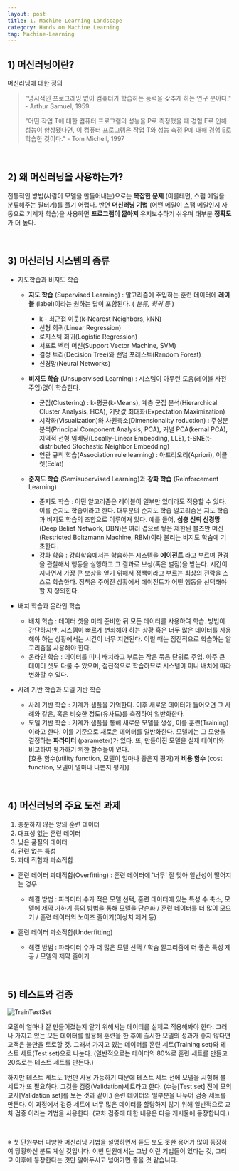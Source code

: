 ```yaml
---
layout: post
title: 1. Machine Learning Landscape
category: Hands on Machine Learning
tag: Machine-Learning
---
```


 

## 1) 머신러닝이란?

머신러닝에 대한 정의

> "명시적인 프로그래밍 없이 컴퓨터가 학습하는 능력을 갖추게 하는 연구 분야다." - Arthur Samuel, 1959
>
> "어떤 작업 T에 대한 컴퓨터 프로그램의 성능을 P로 측정했을 때 경험 E로 인해 성능이 향상됐다면, 이 컴퓨터 프로그램은 작업 T와 성능 측정 P에 대해 경험 E로 학습한 것이다." - Tom Michell, 1997

<br/>

## 2) 왜 머신러닝을 사용하는가?

전통적인 방법(사람이 모델을 만들어내는)으로는 __복잡한 문제__ (이를테면, 스팸 메일을 분류해주는 필터기)를 풀기 어렵다. 반면 __머신러닝 기법__ (어떤 메일이 스팸 메일인지 자동으로 기계가 학습)을 사용하면 __프로그램이 짧아져__ 유지보수하기 쉬우며 대부분 __정확도__ 가 더 높다.

<br/>

## 3) 머신러닝 시스템의 종류

- 지도학습과 비지도 학습

  - **지도 학습** (Supervised Learning) : 알고리즘에 주입하는 훈련 데이터에 __레이블__ (label)이라는 원하는 답이 포함된다. ( _분류, 회귀 등_ )
    - k - 최근접 이웃(k-Nearest Neighbors, kNN)
    - 선형 회귀(Linear Regression)
    - 로지스틱 회귀(Logistic Regression)
    - 서포트 벡터 머신(Support Vector Machine, SVM)
    - 결정 트리(Decision Tree)와 랜덤 포레스트(Random Forest)
    - 신경망(Neural Networks)

  - **비지도 학습** (Unsupervised Learning) : 시스템이 아무런 도움(레이블 사전 주입)없이 학습한다.
    - 군집(Clustering) : k-평균(k-Means), 계층 군집 분석(Hierarchical Cluster Analysis, HCA), 기댓값 최대화(Expectation Maximization)
    - 시각화(Visualization)와 차원축소(Dimensionality reduction) : 주성분 분석(Principal Component Analysis, PCA), 커널 PCA(kernal PCA), 지역적 선형 임베딩(Locally-Linear Embedding, LLE), t-SNE(t-distributed Stochastic Neighbor Embedding)
    - 연관 규칙 학습(Association rule learning) : 아프리오리(Apriori), 이클렛(Eclat)

  - **준지도 학습** (Semisupervised Learning)과 **강화 학습** (Reinforcement Learning)
    - 준지도 학습 : 어떤 알고리즘은 레이블이 일부만 있더라도 적용할 수 있다. 이를 준지도 학습이라고 한다. 대부분의 준지도 학습 알고리즘은 지도 학습과 비지도 학습의 조합으로 이루어져 있다. 예를 들어, **심층 신뢰 신경망** (Deep Belief Network, DBN)은 여러 겹으로 쌓은 제한된 볼츠만 머신(Restricted Boltzmann Machine, RBM)이라 불리는 비지도 학습에 기초한다.
    - 강화 학습 : 강화학습에서는 학습하는 시스템을 **에이전트** 라고 부르며 환경을 관찰해서 행동을 실행하고 그 결과로 보상(혹은 벌점)을 받는다. 시간이 지나면서 가장 큰 보상을 얻기 위해서 정책이라고 부르는 최상의 전략을 스스로 학습한다. 정책은 주어진 상황에서 에이전트가 어떤 행동을 선택해야 할 지 정의한다.

- 배치 학습과 온라인 학습
  - 배치 학습 : 데이터 셋을 미리 준비한 뒤 모든 데이터를 사용하여 학습. 방법이 간단하지만, 시스템이 빠르게 변화해야 하는 상황 혹은 너무 많은 데이터를 사용해야 하는 상황에서는 시간이 너무 지연된다. 이럴 때는 점진적으로 학습하는 알고리즘을 사용해야 한다.
  - 온라인 학습 : 데이터를 미니 배치라고 부르는 작은 묶음 단위로 주입. 아주 큰 데이터 셋도 다룰 수 있으며, 점진적으로 학습하므로 시스템이 미니 배치에 따라 변화할 수 있다.

- 사례 기반 학습과 모델 기반 학습
  - 사례 기반 학습 : 기계가 샘플을 기억한다. 이후 새로운 데이터가 들어오면 그 사례와 같은, 혹은 비슷한 정도(유사도)를 측정하여 일반화한다.
  - 모델 기반 학습 : 기계가 샘플을 통해 새로운 모델을 생성, 이를 훈련(Training)이라고 한다. 이를 기준으로 새로운 데이터를 일반화한다. 모델에는 그 모양을 결정하는 __파라미터__ (parameter)가 있다. 또, 만들어진 모델을 실제 데이터와 비교하여 평가하기 위한 함수들이 있다. <br/>[효용 함수(utility function, 모델이 얼마나 좋은지 평가)과 __비용 함수__ (cost function, 모델이 얼마나 나쁜지 평가)]

<br/>

## 4) 머신러닝의 주요 도전 과제

1. 충분하지 않은 양의 훈련 데이터
2. 대표성 없는 훈련 데이터
3. 낮은 품질의 데이터
4. 관련 없는 특성
5. 과대 적합과 과소적합

- 훈련 데이터 과대적합(Overfitting) : 훈련 데이터에 '너무' 잘 맞아 일반성이 떨어지는 경우
  - 해결 방법 : 파라미터 수가 적은 모델 선택, 훈련 데이터에 있는 특성 수 축소, 모델에 제약 가하기 등의 방법을 통해 모델을 단순화 / 훈련 데이터를 더 많이 모으기 / 훈련 데이터의 노이즈 줄이기(이상치 제거 등)

- 훈련 데이터 과소적합(Underfitting)
  - 해결 방법 : 파라미터 수가 더 많은 모델 선택 / 학습 알고리즘에 더 좋은 특성 제공 / 모델의 제약 줄이기

<br/>

## 5) 테스트와 검증

![TrainTestSet](https://upload.wikimedia.org/wikipedia/commons/thumb/8/88/Machine_learning_nutshell_--_Split_into_train-test_set.svg/640px-Machine_learning_nutshell_--_Split_into_train-test_set.svg.png)

모델이 얼마나 잘 만들어졌는지 알기 위해서는 데이터를 실제로 적용해봐야 한다. 그러나 가지고 있는 모든 데이터를 활용해 훈련을 한 후에 출시한 모델의 성과가 좋지 않다면 고객은 불만을 토로할 것. 그래서 가지고 있는 데이터를 훈련 세트(Training set)와 테스트 세트(Test set)으로 나눈다. (일반적으로는 데이터의 80%로 훈련 세트를 만들고 20%로는 테스트 세트를 만든다.)

하지만 테스트 세트도 1번만 사용 가능하기 때문에 테스트 세트 전에 모델을 시험해 볼 세트가 또 필요하다. 그것을 검증(Validation)세트라고 한다. (수능[Test set] 전에 모의고사[Validation set]를 보는 것과 같이.) 훈련 데이터의 일부분을 나누어 검증 세트를 만든다. 이 과정에서 검증 세트에 너무 많은 데이터를 할당하지 않기 위해 일반적으로 교차 검증 이라는 기법을 사용한다. (교차 검증에 대한 내용은 다음 게시물에 등장합니다.)

<br/>

※ 첫 단원부터 다양한 머신러닝 기법을 설명하면서 듣도 보도 못한 용어가 많이 등장하여 당황하신 분도 계실 것입니다. 이번 단원에서는 그냥 이런 기법들이 있다는 것, 그리고 이후에 등장한다는 것만 알아두시고 넘어가면 좋을 것 같습니다. 